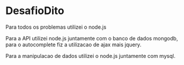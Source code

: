 # DesafioDito

Para todos os problemas utilizei o node.js

Para a API utilizei node.js juntamente com o banco de dados mongodb, para o autocomplete fiz a utilizacao de ajax mais jquery.

Para a manipulacao de dados utilizei o node.js juntamente com mysql.

